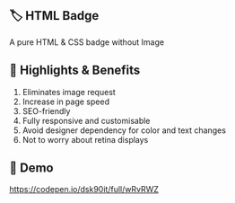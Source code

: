 ## :label: HTML Badge
A pure HTML &amp; CSS badge without Image

## :tada: Highlights & Benefits
1. Eliminates image request
2. Increase in page speed
3. SEO-friendly
4. Fully responsive and customisable
5. Avoid designer dependency for color and text changes
6. Not to worry about retina displays

## :rocket: Demo
https://codepen.io/dsk90it/full/wRvRWZ
